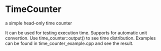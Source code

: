 # TimeCounter
a simple head-only time counter

It can be used for testing execution time.
Supports for automatic unit convertion.
Use time_counter::output() to see time distribution.
Examples can be found in time_counter_example.cpp and see the result.

